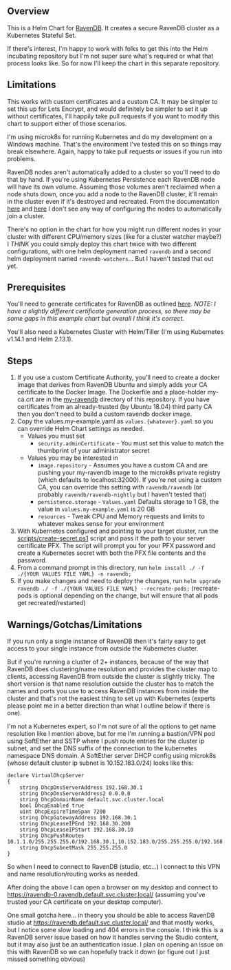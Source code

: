 ## Overview

This is a Helm Chart for [RavenDB](https://ravendb.net/).  It creates a secure RavenDB cluster as a Kubernetes Stateful Set.

If there's interest, I'm happy to work with folks to get this into the Helm incubating repository but I'm not super sure what's required or what that process looks like.  So for now I'll keep the chart in this separate repository.

## Limitations

This works with custom certificates and a custom CA.  It may be simpler to set this up for Lets Encrypt, and would definitely be simpler to set it up without certificates, I'll happily take pull requests if you want to modify this chart to support either of those scenarios.

I'm using microk8s for running Kubernetes and do my development on a Windows machine.  That's the environment I've tested this on so things may break elsewhere.  Again, happy to take pull requests or issues if you run into problems.

RavenDB nodes aren't automatically added to a cluster so you'll need to do that by hand.  If you're using Kubernetes Persistence each RavenDB node will have its own volume.  Assuming those volumes aren't reclaimed when a node shuts down, once you add a node to the RavenDB cluster, it'll remain in the cluster even if it's destroyed and recreated.   From the documentation [here](https://ravendb.net/docs/article-page/4.1/csharp/studio/server/cluster/add-node-to-cluster) and [here](https://ravendb.net/docs/article-page/4.1/csharp/server/configuration/cluster-configuration) I don't see any way of configuring the nodes to automatically join a cluster.

There's no option in the chart for how you might run different nodes in your cluster with different CPU/memory sizes (like for a cluster watcher maybe?)  I *_THINK_* you could simply deploy this chart twice with two different configurations, with one helm deployment named `ravendb` and a second helm deployment named `ravendb-watchers`... But I haven't tested that out yet.

## Prerequisites

You'll need to generate certificates for RavenDB as outlined [here](https://ravendb.net/docs/article-page/4.1/csharp/server/security/authentication/certificate-management).  *_NOTE: I have a slightly different certificate generation process, so there may be some gaps in this example chart but overall I think it's correct._*

You'll also need a Kubernetes Cluster with Helm/Tiller (I'm using Kubernetes v1.14.1 and Helm 2.13.1).

## Steps

1. If you use a custom Certificate Authority, you'll need to create a docker image that derives from RavenDB Ubuntu and simply adds your CA certificate to the Docker Image.  The Dockerfile and a place-holder my-ca.crt are in the [my-ravendb](./my-ravendb) directory of this repository.  If you have certificates from an already-trusted (by Ubuntu 18.04) third party CA then you don't need to build a custom ravendb docker image.
2. Copy the values.my-example.yaml as `values.{whatever}.yaml` so you can override Helm Chart settings as needed.
    - Values you must set
        - `security.adminCertificate` - You must set this value to match the thumbprint of your administrator secret
    - Values you may be interested in
        - `image.repository` - Assumes you have a custom CA and are pushing your my-ravendb image to the microk8s private registry (which defaults to localhost:32000).  If you're not using a custom CA, you can override this setting with `ravendb/ravendb` (or probably `ravendb/ravendb-nightly` but I haven't tested that)
        - `persistence.storage` - `Values.yaml` Defaults storage to 1 GB, the value in `values.my-example.yaml` is 20 GB
        - `resources` - Tweak CPU and Memory requests and limits to whatever makes sense for your environment
3. With Kubernetes configured and pointing to your target cluster, run the [scripts/create-secret.ps1](./scripts/create-secret.ps1) script and pass it the path to your server certificate PFX.  The script will prompt you for your PFX password and create a Kubernetes secret with both the PFX file contents and the password.
4. From a command prompt in this directory, run `helm install ./ -f ./{YOUR VALUES FILE YAML} -n ravendb;`
5. If you make changes and need to deploy the changes, run `helm upgrade ravendb ./ -f ./{YOUR VALUES FILE YAML} --recreate-pods;` (recreate-pods is optional depending on the change, but will ensure that all pods get recreated/restarted)

## Warnings/Gotchas/Limitations

If you run only a single instance of RavenDB then it's fairly easy to get access to your single instance from outside the Kubernetes cluster.

But if you're running a cluster of 2+ instances, because of the way that RavenDB does clustering/name resolution and provides the cluster map to clients, accessing RavenDB from outside the cluster is slightly tricky.  The short version is that name resolution outside the cluster has to match the names and ports you use to access RavenDB instances from inside the cluster and that's not the easiest thing to set up with Kubernetes (experts please point me in a better direction than what I outline below if there is one).

I'm not a Kubernetes expert, so I'm not sure of all the options to get name resolution like I mention above, but for me I'm running a bastion/VPN pod using SoftEther and SSTP where I push route entries for the cluster ip subnet, and set the DNS suffix of the connection to the kubernetes namespace DNS domain.  A SoftEther server DHCP config using microk8s (whose default cluster ip subnet is 10.152.183.0/24) looks like this:

```
declare VirtualDhcpServer
{
	string DhcpDnsServerAddress 192.168.30.1
	string DhcpDnsServerAddress2 0.0.0.0
	string DhcpDomainName default.svc.cluster.local
	bool DhcpEnabled true
	uint DhcpExpireTimeSpan 7200
	string DhcpGatewayAddress 192.168.30.1
	string DhcpLeaseIPEnd 192.168.30.200
	string DhcpLeaseIPStart 192.168.30.10
	string DhcpPushRoutes 10.1.1.0/255.255.255.0/192.168.30.1,10.152.183.0/255.255.255.0/192.168.30.1
	string DhcpSubnetMask 255.255.255.0
}
```

So when I need to connect to RavenDB (studio, etc...) I connect to this VPN and name resolution/routing works as needed.

After doing the above I can open a browser on my desktop and connect to https://ravendb-0.ravendb.default.svc.cluster.local/ (assuming you've trusted your CA certificate on your desktop computer).

One small gotcha here... in theory you should be able to access RavenDB studio at https://ravendb.default.svc.cluster.local/ and that mostly works, but I notice some slow loading and 404 errors in the console.  I think this is a RavenDB server issue based on how it handles serving the Studio content, but it may also just be an authentication issue.  I plan on opening an issue on this with RavenDB so we can hopefully track it down (or figure out I just missed something obvious)
